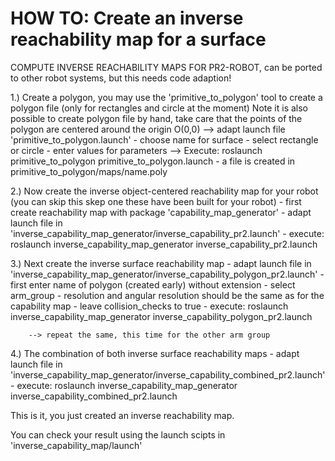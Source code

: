HOW TO: Create an inverse reachability map for a surface
========================================================

COMPUTE INVERSE REACHABILITY MAPS FOR PR2-ROBOT, can be ported to other robot systems, but this needs code adaption!

1.) Create a polygon, you may use the 'primitive_to_polygon' tool to create a polygon file (only for rectangles and circle at the moment)
	Note it is also possible to create polygon file by hand, take care that the points of the polygon are centered around the origin O(0,0)
		--> adapt launch file 'primitive_to_polygon.launch'
			- choose name for surface
			- select rectangle or circle
			- enter values for parameters
		--> Execute: roslaunch primitive_to_polygon primitive_to_polygon.launch
			- a file is created in primitive_to_polygon/maps/name.poly  

2.) Now create the inverse object-centered reachability map for your robot (you can skip this skep one these have been built for your robot)
	- first create reachability map with package 'capability_map_generator'
	- adapt launch file in 'inverse_capability_map_generator/inverse_capability_pr2.launch'
	- execute: roslaunch inverse_capability_map_generator inverse_capability_pr2.launch

3.) Next create the inverse surface reachability map
	- adapt launch file in 'inverse_capability_map_generator/inverse_capability_polygon_pr2.launch'
	- first enter name of polygon (created early) without extension
	- select arm_group
	- resolution and angular resolution should be the same as for the capability map
	- leave collision_checks to true
	- execute: roslaunch inverse_capability_map_generator inverse_capability_polygon_pr2.launch

		--> repeat the same, this time for the other arm group

4.) The combination of both inverse surface reachability maps
	- adapt launch file in 'inverse_capability_map_generator/inverse_capability_combined_pr2.launch'
	- execute: roslaunch inverse_capability_map_generator inverse_capability_combined_pr2.launch

This is it, you just created an inverse reachability map.

You can check your result using the launch scipts in 'inverse_capability_map/launch'

